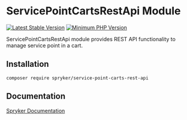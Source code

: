# ServicePointCartsRestApi Module
[![Latest Stable Version](https://poser.pugx.org/spryker/service-point-carts-rest-api/v/stable.svg)](https://packagist.org/packages/spryker/service-point-carts-rest-api)
[![Minimum PHP Version](https://img.shields.io/badge/php-%3E%3D%208.3-8892BF.svg)](https://php.net/)

ServicePointCartsRestApi module provides REST API functionality to manage service point in a cart.

## Installation

```
composer require spryker/service-point-carts-rest-api
```

## Documentation

[Spryker Documentation](https://docs.spryker.com)

